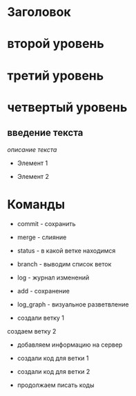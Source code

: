 # Заголовок

# второй уровень

# третий уровень

# четвертый уровень

## введение текста

*описание текста*

* Элемент 1

* Элемент 2

# Команды

* commit - сохранить

* merge - слияние

* status - в какой ветке находимся

* branch - выводим список веток

* log - журнал изменений

* add - сохранение

* log_graph - визуальное разветвление

* создали ветку 1

создаем ветку 2

* добавляем информацию на сервер
* создали код для ветки 1

* создали код для ветки 2

* продолжаем писать коды

